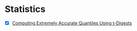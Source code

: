 # Statistics

  - [x] [Computing Extremely Accurate Quantiles Using t-Digests](https://github.com/tdunning/t-digest/blob/master/docs/t-digest-paper/histo.pdf)
